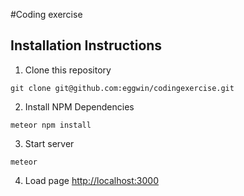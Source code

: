 #Coding exercise
## Installation Instructions
1. Clone this repository
```github
git clone git@github.com:eggwin/codingexercise.git
```
2. Install NPM Dependencies
```npm
meteor npm install
```
3. Start server
```meteor
meteor
```
4. Load page [http://localhost:3000](http://localhost:3000) 

